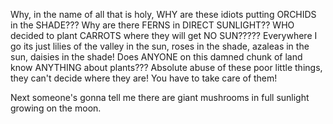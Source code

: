 Why, in the name of all that is holy, WHY are these idiots putting ORCHIDS in the SHADE??? Why are there FERNS in DIRECT SUNLIGHT?? WHO decided to plant CARROTS where they will get NO SUN????? Everywhere I go its just lilies of the valley in the sun, roses in the shade, azaleas in the sun, daisies in the shade! Does ANYONE on this damned chunk of land know ANYTHING about plants??? Absolute abuse of these poor little things, they can't decide where they are! You have to take care of them! 

Next someone's gonna tell me there are giant mushrooms in full sunlight growing on the moon.
